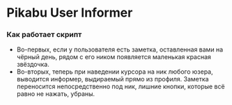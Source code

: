 # Pikabu User Informer
### Как работает скрипт
* Во-первых, если у пользователя есть заметка, оставленная вами на чёрный день, рядом с его ником появляется маленькая красная звёздочка.
* Во-вторых, теперь при наведении курсора на ник любого юзера, выводится информер, выдираемый прямо из профиля. Заметка переносится непосредственно под ник, лишние кнопки, которые всё равно не нажать, убраны.

